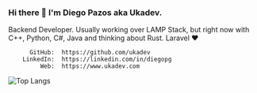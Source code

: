 ### Hi there 🤘 I'm Diego Pazos aka Ukadev.

<!--
**ukadev/ukadev** is a ✨ _special_ ✨ repository because its `README.md` (this file) appears on your GitHub profile.

Here are some ideas to get you started:

- 🔭 I’m currently working on ...
- 🌱 I’m currently learning ...
- 👯 I’m looking to collaborate on ...
- 🤔 I’m looking for help with ...
- 💬 Ask me about ...
- 📫 How to reach me: ...
- 😄 Pronouns: ...
- ⚡ Fun fact: ...
-->


Backend Developer. Usually working over LAMP Stack, but right now with C++, Python, C#, Java and thinking about Rust. Laravel ❤
```
      GitHub:  https://github.com/ukadev
    LinkedIn:  https://linkedin.com/in/diegopg
         Web:  https://www.ukadev.com
```
![Top Langs](https://github-readme-stats.vercel.app/api/top-langs/?username=ukadev&layout=compact&hide_border=true)
